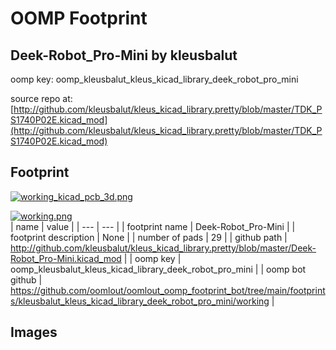 # OOMP Footprint  
## Deek-Robot_Pro-Mini  by kleusbalut  
  
oomp key: oomp_kleusbalut_kleus_kicad_library_deek_robot_pro_mini  
  
source repo at: [http://github.com/kleusbalut/kleus_kicad_library.pretty/blob/master/TDK_PS1740P02E.kicad_mod](http://github.com/kleusbalut/kleus_kicad_library.pretty/blob/master/TDK_PS1740P02E.kicad_mod)  
## Footprint  
  
[![working_kicad_pcb_3d.png](working_kicad_pcb_3d_600.png)](working_kicad_pcb_3d.png)  
  
[![working.png](working_600.png)](working.png)  
| name | value | 
| --- | --- | 
| footprint name | Deek-Robot_Pro-Mini | 
| footprint description | None | 
| number of pads | 29 | 
| github path | http://github.com/kleusbalut/kleus_kicad_library.pretty/blob/master/Deek-Robot_Pro-Mini.kicad_mod | 
| oomp key | oomp_kleusbalut_kleus_kicad_library_deek_robot_pro_mini | 
| oomp bot github | https://github.com/oomlout/oomlout_oomp_footprint_bot/tree/main/footprints/kleusbalut_kleus_kicad_library_deek_robot_pro_mini/working | 
## Images  
